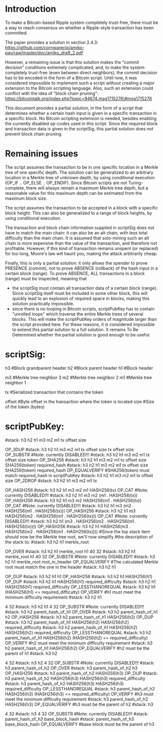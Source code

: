 Introduction
============

To make a Bitcoin-based Ripple system completely trust-free, there must be a
way to reach consensus on whether a Ripple-style transaction has been committed.

The paper provides a solution in section 2.4.3:
https://github.com/cornwarecjp/amiko-pay/raw/master/doc/amiko_draft_2.pdf

However, a remaining issue is that this solution makes the "commit decision"
conditions extremely complicated, and, to make the system completely trust-free
(even between direct neighbors), the commit decision has to be encoded in the
form of a Bitcoin script. Until now, it was considered impossible to implement
such a script without creating a major extension to the Bitcoin scripting
language. Also, such an extension could conflict with the idea of "block chain
pruning":
https://bitcointalk.org/index.php?topic=94674.msg1715276\#msg1715276

This document provides a partial solution, in the form of a script that
determines whether a certain hash input is given in a specific transaction in a
specific block. No Bitcoin scripting extension is needed, besides enabling the
currently disabled op-codes used in this script. Since the required block and
transaction data is given in the scriptSig, this partial solution does not
prevent block chain pruning.


Remaining issues
================

The script assumes the transaction to be in one specific location in a Merkle
tree of one specific depth. The solution can be generalized to an arbitrary
location in a Merkle tree of unknown depth, by using conditional execution
(OP_IF .. OP_ELSE .. OP_ENDIF). Since Bitcoin scripts are not Turing-complete,
there will always remain a maximum Merkle tree depth, but a reasonable value for
this maximum depth can be estimated from the maximum block size.

The script assumes the transaction to be accepted in a block with a specific
block height. This can also be generalized to a range of block heights, by using
conditional execution.

The transaction and block chain information supplied in scriptSig does not have
to match the main chain: it can also be an alt chain, with less total difficulty
than the main chain. It is assumed that solo-mining such an alt chain is more
expensive than the value of the transaction, and therefore not profitable.
However, if this kind of transaction remains unspent (or replaced) for too long,
Moore's law will haunt you, making the attack arbitrarily cheap.

Finally, this is only a partial solution: it only allows the spender to prove
PRESENCE (commit), not to prove ABSENCE (rollback) of the hash input in a
certain block (range). To prove ABSENCE, ALL transactions in a block (range)
must be inspected, meaning that
* the scriptSig must contain all transaction data of a certain block (range).
  Since scriptSig itself must be included in some other block, this will quickly
  lead to an explosion of required space in blocks, making this solution
  practically impossible.
* since there is no looping in Bitcoin scripts, scriptPubKey has to contain
  "unrolled loops" which traverse the entire Merkle trees of several blocks.
  This will make the scriptPubKey orders of magnitude larger than the script
  provided here.
For these reasons, it is considered impossible to extend this partial solution
to a full solution. It remains To Be Determined whether the partial solution is
good enough to be useful.


scriptSig:
==========

h3 \#Block grandparent header
h2 \#Block parent header
h1 \#Block header

m3 \#Merkle tree neighbor 3
m2 \#Merkle tree neighbor 2
m1 \#Merkle tree neighbor 1

tx \#Serialized transaction that contains the token

offset \#Byte offset in the transaction where the token is located
size \#Size of the token (bytes)


scriptPubKey:
=============

\#stack: h3 h2 h1 m3 m2 m1 tx offset size


OP_3DUP 
\#stack: h3 h2 h1 m3 m2 m1 tx offset size tx offset size
OP_SUBSTR \#Note: currently DISABLED!!!
\#stack: h3 h2 h1 m3 m2 m1 tx offset size token
OP_SHA256
\#stack: h3 h2 h1 m3 m2 m1 tx offset size SHA256(token)
required_hash
\#stack: h3 h2 h1 m3 m2 m1 tx offset size SHA256(token) required_hash
OP_EQUALVERIFY \#SHA256(token) must match required_hash in scriptPubKey
\#stack: h3 h2 h1 m3 m2 m1 tx offset size
OP_2DROP
\#stack: h3 h2 h1 m3 m2 m1 tx


OP_HASH256
\#stack: h3 h2 h1 m3 m2 m1 HASH256(tx)
OP_CAT \#Note: currently DISABLED!!!
\#stack: h3 h2 h1 m3 m2 (m1 . HASH256(tx))
OP_HASH256
\#stack: h3 h2 h1 m3 m2 HASH256(m1 . HASH256(tx))
OP_CAT \#Note: currently DISABLED!!!
\#stack: h3 h2 h1 m3 (m2 . HASH256(m1 . HASH256(tx)))
OP_HASH256
\#stack: h3 h2 h1 m3 HASH256(m2 . HASH256(m1 . HASH256(tx)))
OP_CAT \#Note: currently DISABLED!!!
\#stack: h3 h2 h1 (m3 . HASH256(m2 . HASH256(m1 . HASH256(tx))))
OP_HASH256
\#stack: h3 h2 h1 HASH256(m3 . HASH256(m2 . HASH256(m1 . HASH256(tx))))
\#Since the top stack item should now be the Merkle tree root, we'll now simplify
\#the description of the stack to:
\#stack: h3 h2 h1 merkle_root


OP_OVER
\#stack: h3 h2 h1 merkle_root h1
40
32
\#stack: h3 h2 h1 merkle_root h1 40 32
OP_SUBSTR \#Note: currently DISABLED!!!
\#stack: h3 h2 h1 merkle_root root_in_header
OP_EQUALVERIFY \#The calculated Merkle root must match the one in the header
\#stack: h3 h2 h1


OP_DUP
\#stack: h3 h2 h1 h1
OP_HASH256
\#stack: h3 h2 h1 HASH256(h1)
OP_DUP
\#stack: h3 h2 h1 HASH256(h1)
required_difficulty
\#stack: h3 h2 h1 HASH256(h1) required_difficulty
OP_LESSTHANOREQUAL
\#stack: h3 h2 h1 (HASH256(h1) <= required_difficulty)
OP_VERIFY \#h1 must meet the minimum difficulty requirement
\#stack: h3 h2 h1


4
32
\#stack: h3 h2 h1 4 32
OP_SUBSTR \#Note: currently DISABLED!!!
\#stack: h3 h2 parent_hash_of_h1
OP_OVER
\#stack: h3 h2 parent_hash_of_h1 h2
OP_HASH256
\#stack: h3 h2 parent_hash_of_h1 HASH256(h2)
OP_DUP
\#stack: h3 h2 parent_hash_of_h1 HASH256(h2) HASH256(h2)
required_difficulty
\#stack: h3 h2 parent_hash_of_h1 HASH256(h2) HASH256(h2) required_difficulty
OP_LESSTHANOREQUAL
\#stack: h3 h2 parent_hash_of_h1 HASH256(h2) (HASH256(h2) <= required_difficulty)
OP_VERIFY \#h2 must meet the minimum difficulty requirement
\#stack: h3 h2 parent_hash_of_h1 HASH256(h2)
OP_EQUALVERIFY \#h2 must be the parent of h1
\#stack: h3 h2


4
32
\#stack: h3 h2 4 32
OP_SUBSTR \#Note: currently DISABLED!!!
\#stack: h3 parent_hash_of_h2
OP_OVER
\#stack: h3 parent_hash_of_h2 h3
OP_HASH256
\#stack: h3 parent_hash_of_h2 HASH256(h3)
OP_DUP
\#stack: h3 parent_hash_of_h2 HASH256(h3) HASH256(h3)
required_difficulty
\#stack: h3 parent_hash_of_h2 HASH256(h3) HASH256(h3) required_difficulty
OP_LESSTHANOREQUAL
\#stack: h3 parent_hash_of_h2 HASH256(h3) (HASH256(h3) <= required_difficulty)
OP_VERIFY \#h3 must meet the minimum difficulty requirement
\#stack: h3 parent_hash_of_h2 HASH256(h3)
OP_EQUALVERIFY \#h3 must be the parent of h2
\#stack: h3


4
32
\#stack: h3 4 32
OP_SUBSTR \#Note: currently DISABLED!!!
\#stack: parent_hash_of_h3
base_block_hash
\#stack: parent_hash_of_h3 base_block_hash
OP_EQUALVERIFY \#base block must be the parent of h3

